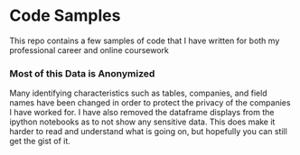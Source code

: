 # Code Samples

This repo contains a few samples of code that I have written for both my professional career and
online coursework

### Most of this Data is Anonymized
Many identifying characteristics such as tables, companies, and field names have been changed in
order to protect the privacy of the companies I have worked for.  I have also removed the
dataframe displays from the ipython notebooks as to not show any sensitive data.
This does make it harder to read and understand what is going on, but hopefully
you can still get the gist of it.